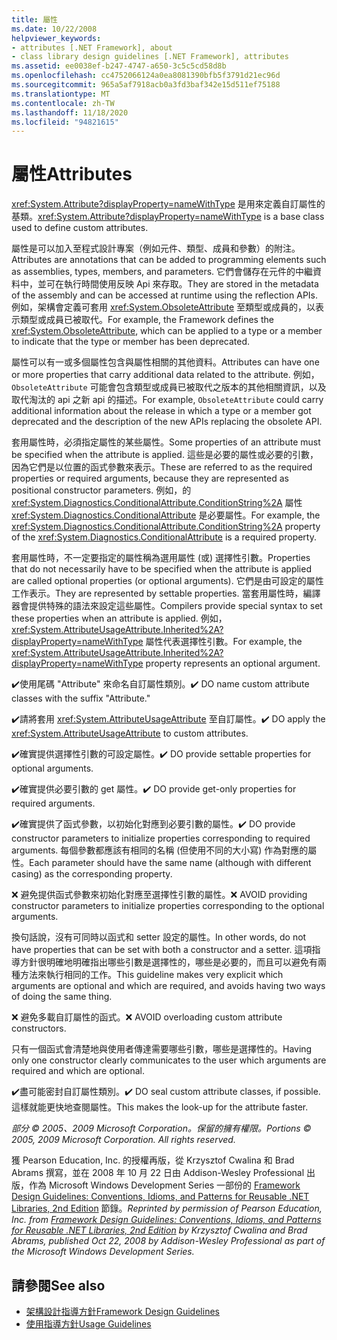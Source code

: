 ```yaml
---
title: 屬性
ms.date: 10/22/2008
helpviewer_keywords:
- attributes [.NET Framework], about
- class library design guidelines [.NET Framework], attributes
ms.assetid: ee0038ef-b247-4747-a650-3c5c5cd58d8b
ms.openlocfilehash: cc4752066124a0ea8081390bfb5f3791d21ec96d
ms.sourcegitcommit: 965a5af7918acb0a3fd3baf342e15d511ef75188
ms.translationtype: MT
ms.contentlocale: zh-TW
ms.lasthandoff: 11/18/2020
ms.locfileid: "94821615"
---
```

# <a name="attributes"></a><span data-ttu-id="396f8-102">屬性</span><span class="sxs-lookup"><span data-stu-id="396f8-102">Attributes</span></span>
<span data-ttu-id="396f8-103"><xref:System.Attribute?displayProperty=nameWithType> 是用來定義自訂屬性的基類。</span><span class="sxs-lookup"><span data-stu-id="396f8-103"><xref:System.Attribute?displayProperty=nameWithType> is a base class used to define custom attributes.</span></span>

 <span data-ttu-id="396f8-104">屬性是可以加入至程式設計專案（例如元件、類型、成員和參數）的附注。</span><span class="sxs-lookup"><span data-stu-id="396f8-104">Attributes are annotations that can be added to programming elements such as assemblies, types, members, and parameters.</span></span> <span data-ttu-id="396f8-105">它們會儲存在元件的中繼資料中，並可在執行時間使用反映 Api 來存取。</span><span class="sxs-lookup"><span data-stu-id="396f8-105">They are stored in the metadata of the assembly and can be accessed at runtime using the reflection APIs.</span></span> <span data-ttu-id="396f8-106">例如，架構會定義可套用 <xref:System.ObsoleteAttribute> 至類型或成員的，以表示類型或成員已被取代。</span><span class="sxs-lookup"><span data-stu-id="396f8-106">For example, the Framework defines the <xref:System.ObsoleteAttribute>, which can be applied to a type or a member to indicate that the type or member has been deprecated.</span></span>

 <span data-ttu-id="396f8-107">屬性可以有一或多個屬性包含與屬性相關的其他資料。</span><span class="sxs-lookup"><span data-stu-id="396f8-107">Attributes can have one or more properties that carry additional data related to the attribute.</span></span> <span data-ttu-id="396f8-108">例如， `ObsoleteAttribute` 可能會包含類型或成員已被取代之版本的其他相關資訊，以及取代淘汰的 api 之新 api 的描述。</span><span class="sxs-lookup"><span data-stu-id="396f8-108">For example, `ObsoleteAttribute` could carry additional information about the release in which a type or a member got deprecated and the description of the new APIs replacing the obsolete API.</span></span>

 <span data-ttu-id="396f8-109">套用屬性時，必須指定屬性的某些屬性。</span><span class="sxs-lookup"><span data-stu-id="396f8-109">Some properties of an attribute must be specified when the attribute is applied.</span></span> <span data-ttu-id="396f8-110">這些是必要的屬性或必要的引數，因為它們是以位置的函式參數來表示。</span><span class="sxs-lookup"><span data-stu-id="396f8-110">These are referred to as the required properties or required arguments, because they are represented as positional constructor parameters.</span></span> <span data-ttu-id="396f8-111">例如，的 <xref:System.Diagnostics.ConditionalAttribute.ConditionString%2A> 屬性 <xref:System.Diagnostics.ConditionalAttribute> 是必要屬性。</span><span class="sxs-lookup"><span data-stu-id="396f8-111">For example, the <xref:System.Diagnostics.ConditionalAttribute.ConditionString%2A> property of the <xref:System.Diagnostics.ConditionalAttribute> is a required property.</span></span>

 <span data-ttu-id="396f8-112">套用屬性時，不一定要指定的屬性稱為選用屬性 (或) 選擇性引數。</span><span class="sxs-lookup"><span data-stu-id="396f8-112">Properties that do not necessarily have to be specified when the attribute is applied are called optional properties (or optional arguments).</span></span> <span data-ttu-id="396f8-113">它們是由可設定的屬性工作表示。</span><span class="sxs-lookup"><span data-stu-id="396f8-113">They are represented by settable properties.</span></span> <span data-ttu-id="396f8-114">當套用屬性時，編譯器會提供特殊的語法來設定這些屬性。</span><span class="sxs-lookup"><span data-stu-id="396f8-114">Compilers provide special syntax to set these properties when an attribute is applied.</span></span> <span data-ttu-id="396f8-115">例如， <xref:System.AttributeUsageAttribute.Inherited%2A?displayProperty=nameWithType> 屬性代表選擇性引數。</span><span class="sxs-lookup"><span data-stu-id="396f8-115">For example, the <xref:System.AttributeUsageAttribute.Inherited%2A?displayProperty=nameWithType> property represents an optional argument.</span></span>

 <span data-ttu-id="396f8-116">✔️使用尾碼 "Attribute" 來命名自訂屬性類別。</span><span class="sxs-lookup"><span data-stu-id="396f8-116">✔️ DO name custom attribute classes with the suffix "Attribute."</span></span>

 <span data-ttu-id="396f8-117">✔️請將套用 <xref:System.AttributeUsageAttribute> 至自訂屬性。</span><span class="sxs-lookup"><span data-stu-id="396f8-117">✔️ DO apply the <xref:System.AttributeUsageAttribute> to custom attributes.</span></span>

 <span data-ttu-id="396f8-118">✔️確實提供選擇性引數的可設定屬性。</span><span class="sxs-lookup"><span data-stu-id="396f8-118">✔️ DO provide settable properties for optional arguments.</span></span>

 <span data-ttu-id="396f8-119">✔️確實提供必要引數的 get 屬性。</span><span class="sxs-lookup"><span data-stu-id="396f8-119">✔️ DO provide get-only properties for required arguments.</span></span>

 <span data-ttu-id="396f8-120">✔️確實提供了函式參數，以初始化對應到必要引數的屬性。</span><span class="sxs-lookup"><span data-stu-id="396f8-120">✔️ DO provide constructor parameters to initialize properties corresponding to required arguments.</span></span> <span data-ttu-id="396f8-121">每個參數都應該有相同的名稱 (但使用不同的大小寫) 作為對應的屬性。</span><span class="sxs-lookup"><span data-stu-id="396f8-121">Each parameter should have the same name (although with different casing) as the corresponding property.</span></span>

 <span data-ttu-id="396f8-122">❌ 避免提供函式參數來初始化對應至選擇性引數的屬性。</span><span class="sxs-lookup"><span data-stu-id="396f8-122">❌ AVOID providing constructor parameters to initialize properties corresponding to the optional arguments.</span></span>

 <span data-ttu-id="396f8-123">換句話說，沒有可同時以函式和 setter 設定的屬性。</span><span class="sxs-lookup"><span data-stu-id="396f8-123">In other words, do not have properties that can be set with both a constructor and a setter.</span></span> <span data-ttu-id="396f8-124">這項指導方針很明確地明確指出哪些引數是選擇性的，哪些是必要的，而且可以避免有兩種方法來執行相同的工作。</span><span class="sxs-lookup"><span data-stu-id="396f8-124">This guideline makes very explicit which arguments are optional and which are required, and avoids having two ways of doing the same thing.</span></span>

 <span data-ttu-id="396f8-125">❌ 避免多載自訂屬性的函式。</span><span class="sxs-lookup"><span data-stu-id="396f8-125">❌ AVOID overloading custom attribute constructors.</span></span>

 <span data-ttu-id="396f8-126">只有一個函式會清楚地與使用者傳達需要哪些引數，哪些是選擇性的。</span><span class="sxs-lookup"><span data-stu-id="396f8-126">Having only one constructor clearly communicates to the user which arguments are required and which are optional.</span></span>

 <span data-ttu-id="396f8-127">✔️盡可能密封自訂屬性類別。</span><span class="sxs-lookup"><span data-stu-id="396f8-127">✔️ DO seal custom attribute classes, if possible.</span></span> <span data-ttu-id="396f8-128">這樣就能更快地查閱屬性。</span><span class="sxs-lookup"><span data-stu-id="396f8-128">This makes the look-up for the attribute faster.</span></span>

 <span data-ttu-id="396f8-129">*部分 &copy; 2005、2009 Microsoft Corporation。保留的擁有權限。*</span><span class="sxs-lookup"><span data-stu-id="396f8-129">*Portions &copy; 2005, 2009 Microsoft Corporation. All rights reserved.*</span></span>

 <span data-ttu-id="396f8-130">獲 Pearson Education, Inc. 的授權再版，從 Krzysztof Cwalina 和 Brad Abrams 撰寫，並在 2008 年 10 月 22 日由 Addison-Wesley Professional 出版，作為 Microsoft Windows Development Series 一部份的 [Framework Design Guidelines: Conventions, Idioms, and Patterns for Reusable .NET Libraries, 2nd Edition](https://www.informit.com/store/framework-design-guidelines-conventions-idioms-and-9780321545619) 節錄。</span><span class="sxs-lookup"><span data-stu-id="396f8-130">*Reprinted by permission of Pearson Education, Inc. from [Framework Design Guidelines: Conventions, Idioms, and Patterns for Reusable .NET Libraries, 2nd Edition](https://www.informit.com/store/framework-design-guidelines-conventions-idioms-and-9780321545619) by Krzysztof Cwalina and Brad Abrams, published Oct 22, 2008 by Addison-Wesley Professional as part of the Microsoft Windows Development Series.*</span></span>

## <a name="see-also"></a><span data-ttu-id="396f8-131">請參閱</span><span class="sxs-lookup"><span data-stu-id="396f8-131">See also</span></span>

- [<span data-ttu-id="396f8-132">架構設計指導方針</span><span class="sxs-lookup"><span data-stu-id="396f8-132">Framework Design Guidelines</span></span>](index.md)
- [<span data-ttu-id="396f8-133">使用指導方針</span><span class="sxs-lookup"><span data-stu-id="396f8-133">Usage Guidelines</span></span>](usage-guidelines.md)
